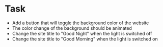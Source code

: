 # Task

- Add a button that will toggle the background color of the website
- The color change of the background should be animated
- Change the site title to "Good Night" when the light is switched off
- Change the site title to "Good Morning" when the light is switched on
